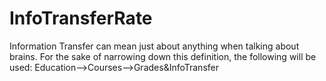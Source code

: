 # InfoTransferRate
Information Transfer can mean just about anything when talking about brains. For the sake of narrowing down this definition, the following will be used: Education-->Courses-->Grades&amp;InfoTransfer
